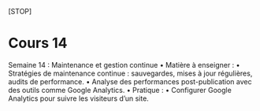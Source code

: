 [STOP]

# Cours 14

Semaine 14 : Maintenance et gestion continue
	•	Matière à enseigner :
	•	Stratégies de maintenance continue : sauvegardes, mises à jour régulières, audits de performance.
	•	Analyse des performances post-publication avec des outils comme Google Analytics.
	•	Pratique :
	•	Configurer Google Analytics pour suivre les visiteurs d’un site.